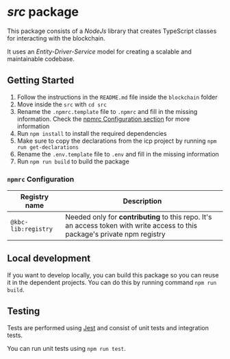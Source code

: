 # _src_ package

This package consists of a _NodeJs_ library that creates TypeScript classes for interacting with the blockchain.

It uses an _Entity-Driver-Service_ model for creating a scalable and maintainable codebase.

## Getting Started

1. Follow the instructions in the `README.md` file inside the `blockchain` folder
2. Move inside the `src` with `cd src`
3. Rename the `.npmrc.template` file to `.npmrc` and fill in the missing information. Check the [npmrc Configuration section](#npmrc-configuration) for more information
4. Run `npm install` to install the required dependencies 
5. Make sure to copy the declarations from the icp project by running `npm run get-declarations`
6. Rename the `.env.template` file to `.env` and fill in the missing information
7. Run `npm run build` to build the package

### `npmrc` Configuration

| Registry name              | Description                                                                                                                                                                                                     |
|----------------------------|-----------------------------------------------------------------------------------------------------------------------------------------------------------------------------------------------------------------|
| `@kbc-lib:registry`        | Needed only for **contributing** to this repo. It's an access token with write access to this package's private npm registry                                                                                    |

## Local development

If you want to develop locally, you can build this package so you can reuse it in the dependent projects. You can do this by running command `npm run build`.

## Testing

Tests are performed using [Jest](https://jestjs.io/) and consist of unit tests and integration tests.

You can run unit tests using `npm run test`.
